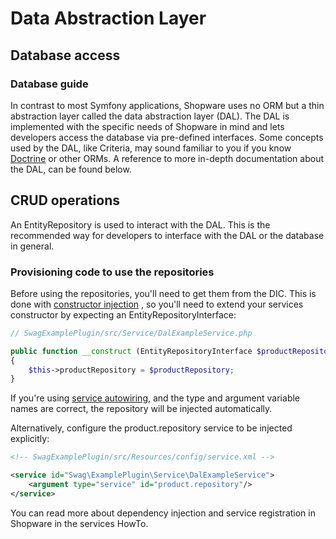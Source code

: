 # Data Abstraction Layer

## Database access

### Database guide

In contrast to most Symfony applications, Shopware uses no ORM but a thin abstraction layer called the data abstraction
layer (DAL). The DAL is implemented with the specific needs of Shopware in mind and lets developers access the database
via pre-defined interfaces. Some concepts used by the DAL, like Criteria, may sound familiar to you if you
know [Doctrine](https://symfony.com/doc/current/doctrine.html) or other ORMs. A reference to more in-depth documentation
about the DAL, can be found below.

## CRUD operations

An EntityRepository is used to interact with the DAL. This is the recommended way for developers to interface with the
DAL or the database in general.

### Provisioning code to use the repositories

Before using the repositories, you'll need to get them from the DIC. This is done
with [constructor injection](https://symfony.com/doc/current/service_container/injection_types.html#constructor-injection)
, so you'll need to extend your services constructor by expecting an EntityRepositoryInterface:

```php
// SwagExamplePlugin/src/Service/DalExampleService.php

public function __construct (EntityRepositoryInterface $productRepository)
{
    $this->productRepository = $productRepository;
}
```

If you're using [service autowiring](https://symfony.com/doc/current/service_container/autowiring.html), and the type
and argument variable names are correct, the repository will be injected automatically.

Alternatively, configure the product.repository service to be injected explicitly:

```xml
<!-- SwagExamplePlugin/src/Resources/config/service.xml -->

<service id="Swag\ExamplePlugin\Service\DalExampleService">
    <argument type="service" id="product.repository"/>
</service>
```

You can read more about dependency injection and service registration in Shopware in the services HowTo.

